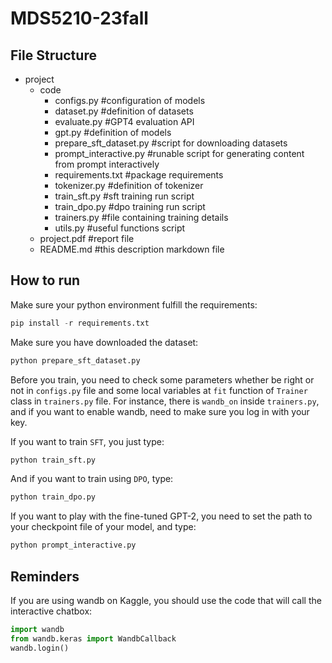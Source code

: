 # MDS5210-23fall

## File Structure

- project
    - code
        - configs.py #configuration of models
        - dataset.py #definition of datasets
        - evaluate.py #GPT4 evaluation API
        - gpt.py #definition of models
        - prepare_sft_dataset.py #script for downloading datasets
        - prompt_interactive.py #runable script for generating content from prompt interactively
        - requirements.txt #package requirements
        - tokenizer.py #definition of tokenizer
        - train_sft.py #sft training run script
        - train_dpo.py #dpo training run script
        - trainers.py #file containing training details
        - utils.py #useful functions script
    - project.pdf #report file
    - README.md #this description markdown file

## How to run

Make sure your python environment fulfill the requirements:

```python
pip install -r requirements.txt
```

Make sure you have downloaded the dataset:

```python
python prepare_sft_dataset.py
```

Before you train, you need to check some parameters whether be right or not in `configs.py` file and some local variables at `fit` function of `Trainer` class in `trainers.py` file. For instance, there is `wandb_on` inside `trainers.py`, and if you want to enable wandb, need to make sure you log in with your key.

If you want to train `SFT`, you just type:
```python
python train_sft.py
```

And if you want to train using `DPO`, type:

```python
python train_dpo.py
```

If you want to play with the fine-tuned GPT-2, you need to set the path to your checkpoint file of your model, and type:
```python
python prompt_interactive.py
```

## Reminders

If you are using wandb on Kaggle, you should use the code that will call the interactive chatbox:

```python
import wandb
from wandb.keras import WandbCallback
wandb.login()
```